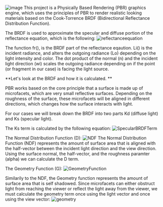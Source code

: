 ![image](https://github.com/user-attachments/assets/2487d8aa-be19-48bf-8af3-130bdca4ac52)
This project is a Physically Based Rendering (PBR) graphics engine, which uses the principles of PBR to render realistic looking materials based on the Cook-Torrence BRDF (Bidirectional Reflectance Distribution Function). 

The BRDF is used to approximate the specular and diffuse portion of the reflectance equation, which is the following: 
![reflectanceequation](https://github.com/user-attachments/assets/bfdfce54-9964-46cc-91cd-63f23084aa3e)


The function fr(), is the BRDF part of the reflectance eqaution. Li() is the incident radiance, and alters the outgoing radiance (Lo) depending on the light intensity and color. The dot product of the normal (n) and the incident light direction (wi) scales the outgoing radiance depending on if the point (or fragment in our case) is facing the light source.


**Let's look at the BRDF and how it is calculated. **

PBR works based on the core principle that a surface is made up of microfacets, which are very small reflective surfaces. Depending on the roughness of the surface, these microfacets will be aligned in different directions, which changes how the surface interacts with light.

For our cases we will break down the BRDF into two parts Kd (diffuse light) and Ks (specular light).

The Ks term is calculated by the following equation:
![SpecularBRDFTerm](https://github.com/user-attachments/assets/0a21ffb4-076a-43d7-9670-40fdd7585f11)


The Normal Distribution Function (D):
![NDF](https://github.com/user-attachments/assets/146f2fcc-be42-430c-85ca-c1997485158f)
The Normal Distribution Function (NDF) represents the amount of surface area that is aligned with the half-vector between the incident light direction and the view direction. Using the surface normal, the half-vector, and the roughness paramter (alpha) we can calculate the D term. 

The Geometry Function (G):
![GeometryFunction](https://github.com/user-attachments/assets/35ad338f-1b4d-4e61-8cee-c5360fff71d9)

Similarily to the NDF, the Geometry function represents the amount of surface area that is self shadowed. Since microfacets can either obstruct light from reaching the viewer or reflect the light away from the viewer, we must calculate the geometry term once using the light vector and once using the view vector:
![geometry](https://github.com/user-attachments/assets/686105c7-72d9-4592-9572-3e4b8507d53f)



